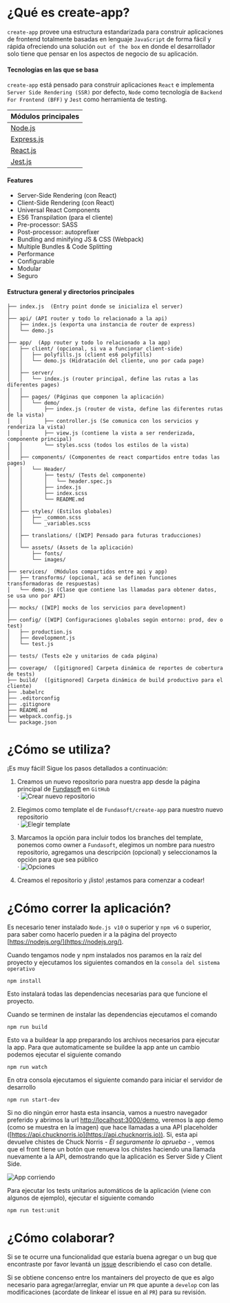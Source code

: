 # ¿Qué es create-app?
`create-app` provee una estructura estandarizada para construir aplicaciones de frontend totalmente basadas en lenguaje `JavaScript` de forma fácil y rápida ofreciendo una solución `out of the box` en donde el desarrollador solo tiene que pensar en los aspectos de negocio de su aplicación.

#### Tecnologías en las que se basa
`create-app` está pensado para construir aplicaciones `React` e implementa `Server Side Rendering (SSR)` por defecto, `Node` como tecnología de `Backend For Frontend (BFF)` y `Jest` como herramienta de testing.

|Módulos principales|
|-------------------|
|[Node.js](https://github.com/nodejs/node)|
|[Express.js](https://github.com/expressjs/express)|
|[React.js](https://github.com/facebook/react)|
|[Jest.js](https://github.com/facebook/jest)|

#### Features
* Server-Side Rendering (con React)
* Client-Side Rendering (con React)
* Universal React Components
* ES6 Transpilation (para el cliente)
* Pre-processor: SASS
* Post-processor: autoprefixer
* Bundling and minifying JS & CSS (Webpack)
* Multiple Bundles & Code Splitting
* Performance
* Configurable
* Modular
* Seguro

#### Estructura general y directorios principales
```
├── index.js  (Entry point donde se inicializa el server)
│
├── api/ (API router y todo lo relacionado a la api)
│   ├── index.js (exporta una instancia de router de express)
│   └── demo.js
│
├── app/  (App router y todo lo relacionado a la app)
│   ├── client/ (opcional, si va a funcionar client-side)
│   │   ├── polyfills.js (client es6 polyfills)
│   │   └── demo.js (Hidratación del cliente, uno por cada page)
│   │ 
│   ├── server/
│   │   └── index.js (router principal, define las rutas a las diferentes pages)
│   │ 
│   ├── pages/ (Páginas que componen la aplicación)
│   │   └── demo/
│   │       ├── index.js (router de vista, define las diferentes rutas de la vista)
│   │       ├── controller.js (Se comunica con los servicios y renderiza la vista)
│   │       ├── view.js (contiene la vista a ser renderizada, componente principal)
│   │       └── styles.scss (todos los estilos de la vista)
│   │ 
│   ├── components/ (Componentes de react compartidos entre todas las pages)
│   │   └── Header/
│   │       ├── tests/ (Tests del componente)
│   │       │   └── header.spec.js
│   │       ├── index.js
│   │       ├── index.scss
│   │       └── README.md
│   │ 
│   ├── styles/ (Estilos globales)
│   │   ├── _common.scss
│   │   └── _variables.scss
│   │ 
│   ├── translations/ ([WIP] Pensado para futuras traducciones)
│   │ 
│   └── assets/ (Assets de la aplicación)
│       ├── fonts/
│       └── images/
│
├── services/  (Módulos compartidos entre api y app)
│   ├── transforms/ (opcional, acá se definen funciones transformadoras de respuestas)
│   └── demo.js (Clase que contiene las llamadas para obtener datos, se usa uno por API)
│
├── mocks/ ([WIP] mocks de los servicios para development)
│
├── config/ ([WIP] Configuraciones globales según entorno: prod, dev o test)
│   ├── production.js
│   ├── development.js
│   └── test.js
│
├── tests/ (Tests e2e y unitarios de cada página)
│
├── coverage/  ([gitignored] Carpeta dinámica de reportes de cobertura de tests)
├── build/  ([gitignored] Carpeta dinámica de build productivo para el cliente)
├── .babelrc
├── .editorconfig
├── .gitignore
├── README.md
├── webpack.config.js
└── package.json
```

# ¿Cómo se utiliza?
¡Es muy fácil! Sigue los pasos detallados a continuación:

1. Creamos un nuevo repositorio para nuestra app desde la página principal de [Fundasoft](https://github.com/fundasoft) en `GitHub`  
  ·
  ![Crear nuevo repositorio](https://user-images.githubusercontent.com/2653750/98186686-13502000-1eee-11eb-8454-80f5757f2d16.png)
  
2. Elegimos como template el de `Fundasoft/create-app` para nuestro nuevo repositorio  
  ·
  ![Elegir template](https://user-images.githubusercontent.com/2653750/98188506-e1d95380-1ef1-11eb-9b34-818c8d4eb53d.png)

3. Marcamos la opción para incluir todos los branches del template, ponemos como owner a `Fundasoft`, elegimos un nombre para nuestro repositorio, agregamos una descripción (opcional) y seleccionamos la opción para que sea público   
  ·
  ![Opciones](https://user-images.githubusercontent.com/2653750/98188872-98d5cf00-1ef2-11eb-9c7b-dfdad9cc6c9d.png)

4. Creamos el repositorio y ¡listo! ¡estamos para comenzar a codear!

# ¿Cómo correr la aplicación?
Es necesario tener instalado `Node.js v10` o superior y `npm v6` o superior, para saber como hacerlo pueden ir a la página del proyecto [https://nodejs.org/](https://nodejs.org/).

Cuando tengamos node y npm instalados nos paramos en la raíz del proyecto y ejecutamos los siguientes comandos en la `consola del sistema operativo`
```
npm install
```
Esto instalará todas las dependencias necesarias para que funcione el proyecto.

Cuando se terminen de instalar las dependencias ejecutamos el comando
```
npm run build
```
Esto va a buildear la app preparando los archivos necesarios para ejecutar la app. Para que automaticamente se buildee la app ante un cambio podemos ejecutar el siguiente comando
```
npm run watch
```

En otra consola ejecutamos el siguiente comando para iniciar el servidor de desarrollo
```
npm run start-dev
```

Si no dio ningún error hasta esta insancia, vamos a nuestro navegador preferido y abrimos la url [http://localhost:3000/demo](http://localhost:3000/demo), veremos la app demo (como se muestra en la imagen) que hace llamadas a una API placeholder ([https://api.chucknorris.io](https://api.chucknorris.io)). Si, esta api devuelve chistes de Chuck Norris *- Él seguramente lo aprueba -* , vemos que el front tiene un botón que renueva los chistes haciendo una llamada nuevamente a la API, demostrando que la aplicación es Server Side y Client Side.

![App corriendo](https://user-images.githubusercontent.com/2653750/98193288-91ff8a00-1efb-11eb-9af1-d7cf6969aaeb.png)

Para ejecutar los tests unitarios automáticos de la aplicación (viene con algunos de ejemplo), ejecutar el siguiente comando
```
npm run test:unit
```

# ¿Cómo colaborar?
Si se te ocurre una funcionalidad que estaría buena agregar o un bug que encontraste por favor levantá un [issue](https://github.com/Fundasoft/create-app/issues) describiendo el caso con detalle.

Si se obtiene concenso entre los mantainers del proyecto de que es algo necesario para agregar/arreglar, enviar un `PR` que apunte a `develop` con las modificaciones (acordate de linkear el issue en al `PR`) para su revisión.
